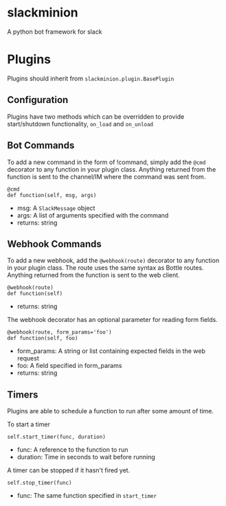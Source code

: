 # slackminion
A python bot framework for slack

# Plugins
Plugins should inherit from `slackminion.plugin.BasePlugin`

## Configuration
Plugins have two methods which can be overridden to provide start/shutdown functionality, `on_load` and `on_unload`


## Bot Commands
To add a new command in the form of !command, simply add the `@cmd` decorator to any function in your plugin class.  Anything returned from the function is sent to the channel/IM where the command was sent from.
```
@cmd
def function(self, msg, args)
```
* msg: A `SlackMessage` object
* args: A list of arguments specified with the command
* returns: string

## Webhook Commands
To add a new webhook, add the `@webhook(route)` decorator to any function in your plugin class.  The route uses the same syntax as Bottle routes.  Anything returned from the function is sent to the web client.
```
@webhook(route)
def function(self)
```
* returns: string

The webhook decorator has an optional parameter for reading form fields.
```
@webhook(route, form_params='foo')
def function(self, foo)
```
* form_params: A string or list containing expected fields in the web request
* foo: A field specified in form_params
* returns: string

## Timers
Plugins are able to schedule a function to run after some amount of time.

To start a timer
```
self.start_timer(func, duration)
```
* func: A reference to the function to run
* duration: Time in seconds to wait before running

A timer can be stopped if it hasn't fired yet.
```
self.stop_timer(func)
```
* func: The same function specified in `start_timer`
